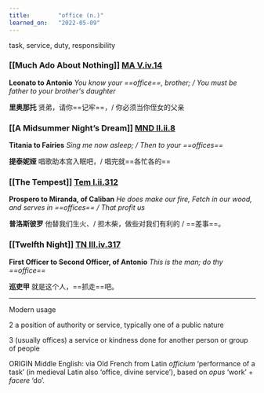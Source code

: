 ```yaml
---
title:        "office (n.)"
learned_on:   "2022-05-09"
---
```


task, service, duty, responsibility

### [[Much Ado About Nothing]] [MA V.iv.14](https://www.shakespeareswords.com/Public/Play.aspx?Act=5&Scene=4&WorkId=23#196906)

**Leonato to Antonio** *You know your ==office==, brother; / You must be father to your brother's daughter*

**里奥那托** 贤弟，请你==记牢==，/ 你必须当你侄女的父亲

### [[A Midsummer Night’s Dream]] [MND II.ii.8](https://www.shakespeareswords.com/Public/Play.aspx?Act=2&Scene=2&WorkId=4#126216)

**Titania to Fairies** *Sing me now asleep; / Then to your ==offices==*

**提泰妮娅** 唱歌助本宫入眠吧，/ 唱完就==各忙各的==

### [[The Tempest]] [Tem I.ii.312](https://www.shakespeareswords.com/Public/Play.aspx?Act=1&Scene=2&WorkId=12#156699)

**Prospero to Miranda, of Caliban** *He does make our fire, Fetch in our wood, and serves in ==offices== / That profit us*

**普洛斯彼罗** 他替我们生火、/ 担木柴，做些对我们有利的 / ==差事==。

### [[Twelfth Night]] [TN III.iv.317](https://www.shakespeareswords.com/Public/Play.aspx?Act=3&Scene=4&WorkId=21#188762)

**First Officer to Second Officer, of Antonio** *This is the man; do thy ==office==*

**巡吏甲** 就是这个人，==抓走==吧。

-----

Modern usage

2 a position of authority or service, typically one of a public nature

3 (usually offices) a service or kindness done for another person or group of people

ORIGIN Middle English: via Old French from Latin *officium* ‘performance of a task’ (in medieval Latin also ‘office, divine service’), based on *opus* ‘work’ + *facere* ‘do’.
